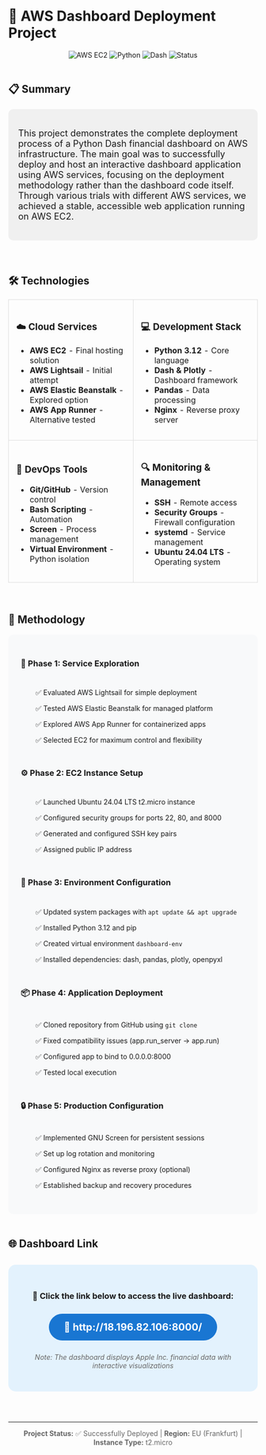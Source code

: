 # 🚀 AWS Dashboard Deployment Project

<div align="center">
  <img src="https://img.shields.io/badge/AWS-EC2-orange?style=for-the-badge&logo=amazon-aws" alt="AWS EC2">
  <img src="https://img.shields.io/badge/Python-3.12-blue?style=for-the-badge&logo=python" alt="Python">
  <img src="https://img.shields.io/badge/Dash-Plotly-green?style=for-the-badge&logo=plotly" alt="Dash">
  <img src="https://img.shields.io/badge/Status-Live-success?style=for-the-badge" alt="Status">
</div>

<br>

## 📋 Summary

<div style="background-color: #f0f0f0; padding: 20px; border-radius: 10px; margin: 20px 0;">
  <p style="font-size: 18px;">
    This project demonstrates the complete deployment process of a Python Dash financial dashboard on AWS infrastructure. The main goal was to successfully deploy and host an interactive dashboard application using AWS services, focusing on the deployment methodology rather than the dashboard code itself. Through various trials with different AWS services, we achieved a stable, accessible web application running on AWS EC2.
  </p>
</div>

<br>

## 🛠️ Technologies

<table style="width: 100%; border-collapse: collapse;">
  <tr>
    <td style="padding: 15px; border: 1px solid #ddd;">
      <h3>☁️ Cloud Services</h3>
      <ul>
        <li><strong>AWS EC2</strong> - Final hosting solution</li>
        <li><strong>AWS Lightsail</strong> - Initial attempt</li>
        <li><strong>AWS Elastic Beanstalk</strong> - Explored option</li>
        <li><strong>AWS App Runner</strong> - Alternative tested</li>
      </ul>
    </td>
    <td style="padding: 15px; border: 1px solid #ddd;">
      <h3>💻 Development Stack</h3>
      <ul>
        <li><strong>Python 3.12</strong> - Core language</li>
        <li><strong>Dash & Plotly</strong> - Dashboard framework</li>
        <li><strong>Pandas</strong> - Data processing</li>
        <li><strong>Nginx</strong> - Reverse proxy server</li>
      </ul>
    </td>
  </tr>
  <tr>
    <td style="padding: 15px; border: 1px solid #ddd;">
      <h3>🔧 DevOps Tools</h3>
      <ul>
        <li><strong>Git/GitHub</strong> - Version control</li>
        <li><strong>Bash Scripting</strong> - Automation</li>
        <li><strong>Screen</strong> - Process management</li>
        <li><strong>Virtual Environment</strong> - Python isolation</li>
      </ul>
    </td>
    <td style="padding: 15px; border: 1px solid #ddd;">
      <h3>🔍 Monitoring & Management</h3>
      <ul>
        <li><strong>SSH</strong> - Remote access</li>
        <li><strong>Security Groups</strong> - Firewall configuration</li>
        <li><strong>systemd</strong> - Service management</li>
        <li><strong>Ubuntu 24.04 LTS</strong> - Operating system</li>
      </ul>
    </td>
  </tr>
</table>

<br>

## 📝 Methodology

<div style="background-color: #f8f9fa; padding: 25px; border-radius: 10px;">

### 🔄 Phase 1: Service Exploration
<div style="margin-left: 20px; padding: 10px;">
  <p>✅ Evaluated AWS Lightsail for simple deployment</p>
  <p>✅ Tested AWS Elastic Beanstalk for managed platform</p>
  <p>✅ Explored AWS App Runner for containerized apps</p>
  <p>✅ Selected EC2 for maximum control and flexibility</p>
</div>

### ⚙️ Phase 2: EC2 Instance Setup
<div style="margin-left: 20px; padding: 10px;">
  <p>✅ Launched Ubuntu 24.04 LTS t2.micro instance</p>
  <p>✅ Configured security groups for ports 22, 80, and 8000</p>
  <p>✅ Generated and configured SSH key pairs</p>
  <p>✅ Assigned public IP address</p>
</div>

### 🐍 Phase 3: Environment Configuration
<div style="margin-left: 20px; padding: 10px;">
  <p>✅ Updated system packages with <code>apt update && apt upgrade</code></p>
  <p>✅ Installed Python 3.12 and pip</p>
  <p>✅ Created virtual environment <code>dashboard-env</code></p>
  <p>✅ Installed dependencies: dash, pandas, plotly, openpyxl</p>
</div>

### 📦 Phase 4: Application Deployment
<div style="margin-left: 20px; padding: 10px;">
  <p>✅ Cloned repository from GitHub using <code>git clone</code></p>
  <p>✅ Fixed compatibility issues (app.run_server → app.run)</p>
  <p>✅ Configured app to bind to 0.0.0.0:8000</p>
  <p>✅ Tested local execution</p>
</div>

### 🔒 Phase 5: Production Configuration
<div style="margin-left: 20px; padding: 10px;">
  <p>✅ Implemented GNU Screen for persistent sessions</p>
  <p>✅ Set up log rotation and monitoring</p>
  <p>✅ Configured Nginx as reverse proxy (optional)</p>
  <p>✅ Established backup and recovery procedures</p>
</div>

</div>

<br>

## 🌐 Dashboard Link

<div align="center" style="background-color: #e3f2fd; padding: 30px; border-radius: 15px; margin: 30px 0;">
  <h3>🎯 Click the link below to access the live dashboard:</h3>
  <a href="http://18.196.82.106:8000/" target="_blank" style="text-decoration: none;">
    <div style="background-color: #1976d2; color: white; padding: 15px 30px; border-radius: 30px; display: inline-block; font-size: 20px; font-weight: bold; margin: 10px;">
      🚀 http://18.196.82.106:8000/
    </div>
  </a>
  <p style="color: #666; margin-top: 15px;">
    <em>Note: The dashboard displays Apple Inc. financial data with interactive visualizations</em>
  </p>
</div>

<br>

---

<div align="center">
  <p style="color: #666;">
    <strong>Project Status:</strong> ✅ Successfully Deployed | 
    <strong>Region:</strong> EU (Frankfurt) | 
    <strong>Instance Type:</strong> t2.micro
  </p>
</div>
